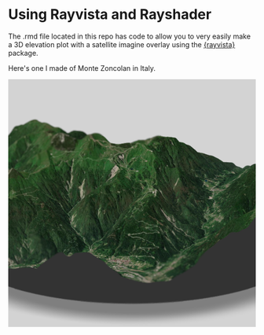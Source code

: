 # Using Rayvista and Rayshader

The .rmd file located in this repo has code to allow you to very easily make a 3D elevation plot with a satellite imagine overlay using the [{rayvista}](https://github.com/h-a-graham/rayvista) package.

Here's one I made of Monte Zoncolan in Italy.

![](zoncolan.png)
